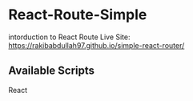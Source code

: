 # React-Route-Simple

intorduction to React Route
Live Site: https://rakibabdullah97.github.io/simple-react-router/
## Available Scripts

React


